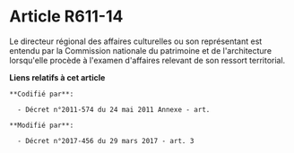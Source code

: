 # Article R611-14

Le directeur régional des affaires culturelles ou son représentant est entendu par la Commission nationale du patrimoine et
de l'architecture lorsqu'elle procède à l'examen d'affaires relevant de son ressort territorial.

**Liens relatifs à cet article**

	**Codifié par**:

	  - Décret n°2011-574 du 24 mai 2011 Annexe - art.

	**Modifié par**:

	  - Décret n°2017-456 du 29 mars 2017 - art. 3

